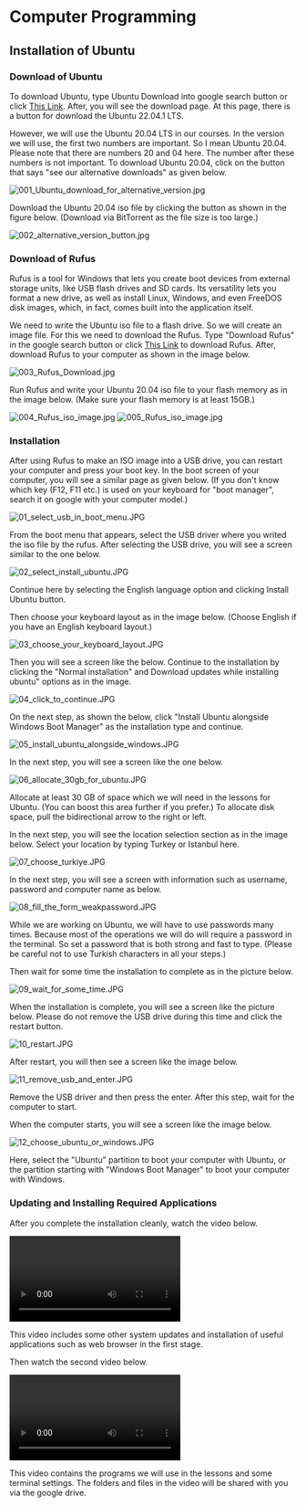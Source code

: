 # Computer Programming
## Installation of Ubuntu
### Download of Ubuntu
To download Ubuntu, type Ubuntu Download into google search button or click [This Link](https://ubuntu.com/download/desktop).
After, you will see the download page. 
At this page, there is a button for download the Ubuntu 22.04.1 LTS. 

However, we will use the Ubuntu 20.04 LTS in our courses. 
In the version we will use, the first two numbers are important. So I mean Ubuntu 20.04. Please note that there are numbers 20 and 04 here. The number after these numbers is not important.
To download Ubuntu 20.04, click on the button that says "see our alternative downloads" as given below.

![001_Ubuntu_download_for_alternative_version.jpg](./figures/001_Ubuntu_download_for_alternative_version.jpg)

Download the Ubuntu 20.04 iso file by clicking the button as shown in the figure below. (Download via BitTorrent as the file size is too large.) 

![002_alternative_version_button.jpg](./figures/002_alternative_version_button.jpg)

### Download of Rufus
Rufus is a tool for Windows that lets you create boot devices from external storage units, like USB flash drives and SD cards. Its versatility lets you format a new drive, as well as install Linux, Windows, and even FreeDOS disk images, which, in fact, comes built into the application itself.

We need to write the Ubuntu iso file to a flash drive. So we will create an image file. For this we need to download the Rufus.
Type "Download Rufus" in the google search button or click [This Link](https://rufus.ie/en/) to download Rufus.
After, download Rufus to your computer as shown in the image below.

![003_Rufus_Download.jpg](./figures/003_Rufus_Download.jpg)

Run Rufus and write your Ubuntu 20.04 iso file to your flash memory as in the image below. (Make sure your flash memory is at least 15GB.)

![004_Rufus_iso_image.jpg](./figures/004_Rufus_iso_image.jpg)
![005_Rufus_iso_image.jpg](./figures/005_Rufus_iso_image.jpg)

### Installation
After using Rufus to make an ISO image into a USB drive, you can restart your computer and press your boot key.
In the boot screen of your computer, you will see a similar page as given below.  (If you don't know which key (F12, F11 etc.) is used on your keyboard for "boot manager", search it on google with your computer model.)

![01_select_usb_in_boot_menu.JPG](./figures/01_select_usb_in_boot_menu.JPG)

From the boot menu that appears, select the USB driver where you writed the iso file by the rufus. After selecting the USB drive, you will see a screen similar to the one below. 

![02_select_install_ubuntu.JPG](./figures/02_select_install_ubuntu.JPG)

Continue here by selecting the English language option and clicking Install Ubuntu button.

Then choose your keyboard layout as in the image below. (Choose English if you have an English keyboard layout.)

![03_choose_your_keyboard_layout.JPG](./figures/03_choose_your_keyboard_layout.JPG)

Then you will see a screen like the below. 
Continue to the installation by clicking the "Normal installation" and Download updates while installing ubuntu" options as in the image.

![04_click_to_continue.JPG](./figures/04_click_to_continue.JPG)

On the next step, as shown the below, click "Install Ubuntu alongside Windows Boot Manager" as the installation type and continue.

![05_install_ubuntu_alongside_windows.JPG](./figures/05_install_ubuntu_alongside_windows.JPG)

In the next step, you will see a screen like the one below.

![06_allocate_30gb_for_ubuntu.JPG](./figures/06_allocate_30gb_for_ubuntu.JPG)

Allocate at least 30 GB of space which we will need in the lessons for Ubuntu. (You can boost this area further if you prefer.)
To allocate disk space, pull the bidirectional arrow to the right or left.

In the next step, you will see the location selection section as in the image below. Select your location by typing Turkey or Istanbul here.

![07_choose_turkiye.JPG](./figures/07_choose_turkiye.JPG)

In the next step, you will see a screen with information such as username, password and computer name as below.

![08_fill_the_form_weakpassword.JPG](./figures/08_fill_the_form_weakpassword.JPG)

While we are working on Ubuntu, we will have to use passwords many times. Because most of the operations we will do will require a password in the terminal. So set a password that is both strong and fast to type. (Please be careful not to use Turkish characters in all your steps.)

Then wait for some time the installation to complete as in the picture below.

![09_wait_for_some_time.JPG](./figures/09_wait_for_some_time.JPG)

When the installation is complete, you will see a screen like the picture below. Please do not remove the USB drive during this time and click the restart button. 

![10_restart.JPG](./figures/10_restart.JPG)

After restart, you will then see a screen like the image below.

![11_remove_usb_and_enter.JPG](./figures/11_remove_usb_and_enter.JPG)

Remove the USB driver and then press the enter. 
After this step, wait for the computer to start.

When the computer starts, you will see a screen like the image below. 

![12_choose_ubuntu_or_windows.JPG](./figures/12_choose_ubuntu_or_windows.JPG)

Here, select the "Ubuntu" partition to boot your computer with Ubuntu, or the partition starting with "Windows Boot Manager" to boot your computer with Windows. 

### Updating and Installing Required Applications

After you complete the installation cleanly, watch the video below. 

![01_ubuntu_installation-2022-09-28_12.27.29.mp4](./videos/01_ubuntu_installation-2022-09-28_12.27.29.mp4)

This video includes some other system updates and installation of useful applications such as web browser in the first stage.

Then watch the second video below.

![02_terminal_setting-2022-09-28_12.36.40.mp4](./videos/02_terminal_setting-2022-09-28_12.36.40.mp4)

This video contains the programs we will use in the lessons and some terminal settings. The folders and files in the video will be shared with you via the google drive.
